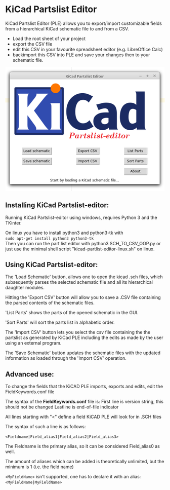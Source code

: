 # KiCad Partslist Editor

KiCad Partslist Editor (PLE) allows you to export/import customizable fields from a hierarchical KiCad schematic file to and from a CSV. 

* Load the root sheet of your project
* export the CSV file
* edit this CSV in your favourite spreadsheet editor (e.g. LibreOffice Calc)
* backimport this CSV into PLE and save your changes then to your schematic file. 

![Screenshot](screenshot.png)


## Installing KiCad Partslist-editor:

Running KiCad Partslist-editor using windows, requires Python 3 and the TKinter.

On linux you have to install python3 and python3-tk with  
```sudo apt-get install python3 python3-tk```  
Then you can run the part list editor with 
python3 SCH_TO_CSV_OOP.py
or just use the minimal shell script "kicad-partlist-editor-linux.sh" on linux. 



## Using KiCad Partslist-editor:

The 'Load Schematic' button, allows one to open the kicad .sch files, which subsequently parses the selected schematic file and all its hierarchical daughter modules.

Hitting the 'Export CSV' button will allow you to save a .CSV file containing the parsed contents of the schematic files.

'List Parts' shows the parts of the opened schematic in the GUI.

'Sort Parts' will sort the parts list in alphabetic order.

The 'Import CSV' button lets you select the csv file containing the the partslist as generated by KiCad PLE including the edits as made by the user using an external program.

The 'Save Schematic' button updates the schematic files with the updated information as loaded through the 'Import CSV' operation.


## Advanced use:
To change the fields that the KiCAD PLE imports, exports and edits, edit the FieldKeywords.conf file

The syntax of the **FieldKeywords.conf** file is:
First line is version string, this should not be changed
Lastline is end-of-file indicator

All lines starting with "<" define a field KiCAD PLE will look for in .SCH files

The syntax of such a line is as follows:

``` <Fieldname|Field_alias1|Field_alias2|Field_alias3> ```

The Fieldname is the primary alias, so it can be considered Field_alias0 as well.

The amount of aliases which can be added is theoretically unlimited, but the minimum is 1 (i.e. the field name)

``` <MyFieldName> ``` isn't supported, one has to declare it with an alias:  
``` <MyFieldName|MyFieldName> ```
